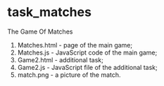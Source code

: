 # task_matches
The Game Of Matches
1) Matches.html - page of the main game;
2) Matches.js - JavaScript code of the main game;
3) Game2.html - additional task;
4) Game2.js - JavaScript file of the additional task;
3) match.png - a picture of the match.
